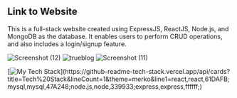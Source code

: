 ## Link to Website

This is a full-stack website created using ExpressJS, ReactJS, Node.js, and MongoDB as the database. It enables users to perform CRUD operations, and also includes a login/signup feature.

![Screenshot (12)](https://user-images.githubusercontent.com/105537793/234499224-f17fadb7-3e51-4fe4-9a65-77f3758b09f3.png)
![trueblog](https://user-images.githubusercontent.com/105537793/234499235-c62b47a5-1852-4124-a35e-f36536d3fe86.png)
![Screenshot (11)](https://user-images.githubusercontent.com/105537793/234499248-5594225a-f9c4-450f-ba46-1a38d26da5a0.png)

[![My Tech Stack](https://github-readme-tech-stack.vercel.app/api/cards?title=Tech%20Stack&lineCount=1&theme=merko&line1=react,react,61DAFB;mysql,mysql,47A248;node.js,node,339933;express,express,ffffff;)](https://github-readme-tech-stack.vercel.app/api/cards?title=Tech%20Stack&lineCount=1&theme=merko&line1=react,react,61DAFB;mysql,mysql,47A248;node.js,node,339933;express,express,ffffff;)
